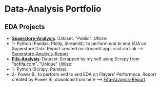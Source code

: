 # Data-Analysis Portfolio
## EDA Projects 
* __[Superstore-Analysis](https://github.com/MuaazAbuZaid/Data-Analysis/tree/main/Superstore-Analysis)__:
Dataset: "Public".
Utilize: 
* 1- Python (Pandas, Plotly, Streamlit). 
to perform end to end EDA on Superstore Data.
Report created on streamlit app, visit via link --> [Superstore-Analysis-Report](https://muaazabuzaid-data-analysis-superstore-analysishome-h4myg8.streamlit.app/)
* __[Fifa-Analysis](https://github.com/MuaazAbuZaid/Data-Analysis/tree/main/Fifa-Analysis)__:
Dataset: Scrapped by my self using Scrapy from "sofifa.com". "Unique"
Utilize: 
* 1- Python (Scrapy, Pandas).
* 2- Power BI. 
to perform end to end EDA on Players' Performnce.
Report created by Power BI, download from here --> [Fifa-Analysis-Report](https://github.com/MuaazAbuZaid/Data-Analysis/blob/main/Fifa-Analysis/fifa_players_report.pbix)
